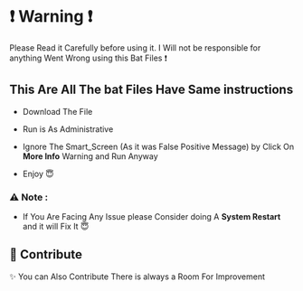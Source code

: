 
# :exclamation: Warning :exclamation:

Please Read it Carefully before using it. I Will not be responsible for anything Went Wrong using this Bat Files :exclamation:

## This Are All The bat Files Have Same instructions 

- Download The File

- Run is As Administrative 

- Ignore The Smart_Screen (As it was False Positive Message) by Click On **More Info** Warning and Run Anyway

- Enjoy :innocent:

### ⚠️ Note :

- If You Are Facing Any Issue please Consider doing A **System Restart** and it will Fix It :innocent:

## :handshake: Contribute

:sparkles: You can Also Contribute There is always a Room For Improvement
